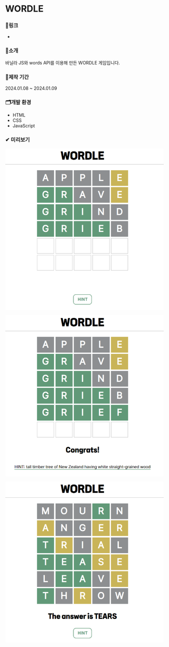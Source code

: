 # WORDLE

### 🔗링크
-

### 🔎소개
바닐라 JS와 words API를 이용해 만든 WORDLE 게임입니다.

### 📅제작 기간
2024.01.08 ~ 2024.01.09

### 🗂개발 환경
- HTML
- CSS
- JavaScript

### ✔ 미리보기
![preview](./img/preview1.png)


![preview](./img/preview2.png)


![preview](./img/preview3.png)
